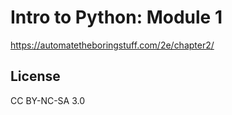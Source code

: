 # Intro to Python: Module 1

https://automatetheboringstuff.com/2e/chapter2/

## License
CC BY-NC-SA 3.0